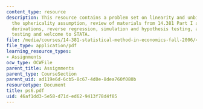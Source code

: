 ```yaml
---
content_type: resource
description: This resource contains a problem set on linearity and unbiasedness, violating
  the sphericality assumption, review of materials from 14.381 Part I and some key
  derivations, reverse regression, simulation and hypothesis testing, and simple regression
  testing and welcome to STATA.
file: /media/courses/14-381-statistical-method-in-economics-fall-2006/46af1dd35e58d71ded629413f78d4f85_ps6.pdf
file_type: application/pdf
learning_resource_types:
- Assignments
ocw_type: OCWFile
parent_title: Assignments
parent_type: CourseSection
parent_uid: ad119e6d-6cb5-8c67-4d0e-8dea760f080b
resourcetype: Document
title: ps6.pdf
uid: 46af1dd3-5e58-d71d-ed62-9413f78d4f85
---
```


